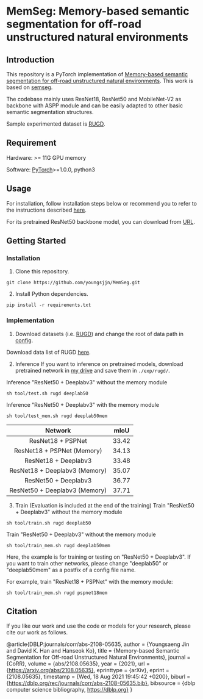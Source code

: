 # MemSeg: Memory-based semantic segmentation for off-road unstructured natural environments

## Introduction

This repository is a PyTorch implementation of [Memory-based semantic segmentation for off-road unstructured natural environments](https://arxiv.org/abs/2108.05635). This work is based on [semseg](https://github.com/hszhao/semseg/blob/1.0.0/README.md).

The codebase mainly uses ResNet18, ResNet50 and MobileNet-V2 as backbone with ASPP module and can be easily adapted to other basic semantic segmentation structures. 

Sample experimented dataset is [RUGD](http://rugd.vision/).

## Requirement
Hardware: >= 11G GPU memory

Software: [PyTorch](https://pytorch.org/)>=1.0.0, python3

## Usage
For installation, follow installation steps below or recommend you to refer to the instructions described [here](https://github.com/hszhao/semseg/blob/1.0.0/README.md).

For its pretrained ResNet50 backbone model, you can download from [URL](https://drive.google.com/file/d/1w5pRmLJXvmQQA5PtCbHhZc_uC4o0YbmA/view?usp=sharing).

## Getting Started

### Installation

1. Clone this repository.
```
git clone https://github.com/youngsjjn/MemSeg.git
```

2. Install Python dependencies.
```
pip install -r requirements.txt
```

### Implementation
1. Download datasets (i.e. [RUGD](http://rugd.vision/)) and change the root of data path in [config](./config/rugd/rugd_deeplab50.yaml).

Download data list of RUGD [here](https://drive.google.com/drive/folders/1InS3ky3UHZOEj_GArLRuQUkZDFFhnbL4?usp=sharing).

2. Inference
If you want to inference on pretrained models, download pretrained network in [my drive](https://drive.google.com/drive/folders/1EX9noJPgcWbuAxDy6XZnUNmApcNBlLIy?usp=sharing) and save them in `./exp/rugd/`.

Inference "ResNet50 + Deeplabv3" without the memory module
```
sh tool/test.sh rugd deeplab50
```
Inference "ResNet50 + Deeplabv3" with the memory module
```
sh tool/test_mem.sh rugd deeplab50mem
```

|  Network  |     mIoU     |
   | :-------: | :----------: |
   | ResNet18 + PSPNet  |    33.42    |
   | ResNet18 + PSPNet (Memory)  |    34.13   |
   | ResNet18 + Deeplabv3  |    33.48    |
   | ResNet18 + Deeplabv3 (Memory)  |    35.07   |
   | ResNet50 + Deeplabv3  |    36.77    |
   | ResNet50 + Deeplabv3 (Memory)  |    37.71   |

3. Train (Evaluation is included at the end of the training)
   Train "ResNet50 + Deeplabv3" without the memory module
```
sh tool/train.sh rugd deeplab50
```
Train "ResNet50 + Deeplabv3" without the memory module
```
sh tool/train_mem.sh rugd deeplab50mem
```

Here, the example is for training or testing on "ResNet50 + Deeplabv3".
If you want to train other networks, please change "deeplab50" or "deeplab50mem" as a postfix of a config file name.

For example, train "ResNet18 + PSPNet" with the memory module:
```
sh tool/train_mem.sh rugd pspnet18mem
```

## Citation
If you like our work and use the code or models for your research, please cite our work as follows.

@article{DBLP:journals/corr/abs-2108-05635,
  author    = {Youngsaeng Jin and
               David K. Han and
               Hanseok Ko},
  title     = {Memory-based Semantic Segmentation for Off-road Unstructured Natural
               Environments},
  journal   = {CoRR},
  volume    = {abs/2108.05635},
  year      = {2021},
  url       = {https://arxiv.org/abs/2108.05635},
  eprinttype = {arXiv},
  eprint    = {2108.05635},
  timestamp = {Wed, 18 Aug 2021 19:45:42 +0200},
  biburl    = {https://dblp.org/rec/journals/corr/abs-2108-05635.bib},
  bibsource = {dblp computer science bibliography, https://dblp.org}
}
